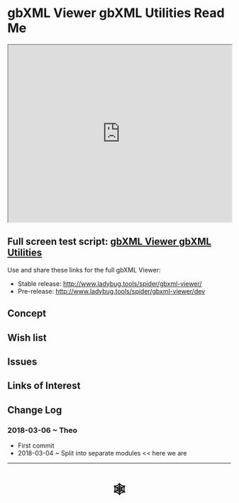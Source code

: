 <span style=display:none; >[You are now in a GitHub source code view - click this link to view Read Me file as a web page](http://www.ladybug.tools/spider/index.html#gbxml-viewer/r11/gv-gbx/README.md "View file as a web page." ) </span>

# gbXML Viewer gbXML Utilities Read Me


<iframe class=iframeReadMe src=http://www.ladybug.tools/spider/gbxml-viewer/r11/gv-gbx/gv-gbx.html width=100% height=400px >Iframes are not displayed on github.com</iframe>


## Full screen test script: [gbXML Viewer gbXML Utilities]( http://www.ladybug.tools/spider/gbxml-viewer/r11/gv-gbx/gv-gbx.html )

Use and share these links for the full gbXML Viewer:

* Stable release: <http://www.ladybug.tools/spider/gbxml-viewer/>
* Pre-release: <http://www.ladybug.tools/spider/gbxml-viewer/dev>

## Concept



## Wish list



## Issues



## Links of Interest



## Change Log


### 2018-03-06 ~ Theo

* First commit
* 2018-03-04 ~ Split into separate modules << here we are

***

# <center title="hello!" ><a href=javascript:window.scrollTo(0,0); style=text-decoration:none; > &#x1f578; </a></center>



